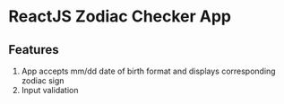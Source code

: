 # ReactJS Zodiac Checker App

## Features
1. App accepts mm/dd date of birth format and displays corresponding zodiac sign
2. Input validation

